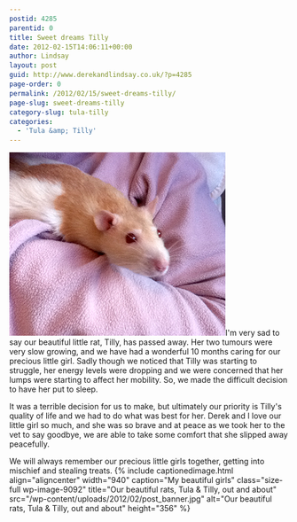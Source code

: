 ```yaml
---
postid: 4285
parentid: 0
title: Sweet dreams Tilly
date: 2012-02-15T14:06:11+00:00
author: Lindsay
layout: post
guid: http://www.derekandlindsay.co.uk/?p=4285
page-order: 0
permalink: /2012/02/15/sweet-dreams-tilly/
page-slug: sweet-dreams-tilly
category-slug: tula-tilly
categories:
  - 'Tula &amp; Tilly'
---
```

<img class="alignright size-full wp-image-9094" title="Our sweet old age rat, Tilly, enjoying a cuddle" src="/wp-content/uploads/2012/02/post_0106.jpg" alt="Our sweet old age rat, Tilly, enjoying a cuddle" width="390" height="331" />I'm very sad to say our beautiful little rat, Tilly, has passed away. Her two tumours were very slow growing, and we have had a wonderful 10 months caring for our precious little girl. Sadly though we noticed that Tilly was starting to struggle, her energy levels were dropping and we were concerned that her lumps were starting to affect her mobility. So, we made the difficult decision to have her put to sleep.

It was a terrible decision for us to make, but ultimately our priority is Tilly's quality of life and we had to do what was best for her. Derek and I love our little girl so much, and she was so brave and at peace as we took her to the vet to say goodbye, we are able to take some comfort that she slipped away peacefully.

We will always remember our precious little girls together, getting into mischief and stealing treats. {% include captionedimage.html align="aligncenter" width="940" caption="My beautiful girls" class="size-full wp-image-9092" title="Our beautiful rats, Tula & Tilly, out and about" src="/wp-content/uploads/2012/02/post_banner.jpg" alt="Our beautiful rats, Tula & Tilly, out and about" height="356" %} 

<p style="text-align: center;">